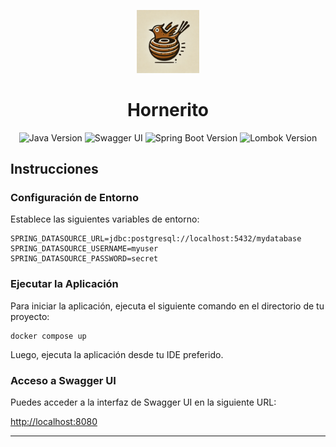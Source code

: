 <p align="center"><img src="logo.png" width="20%" alt="logo"/></p>

<h1 align="center">Hornerito</h1>

<div align="center">
  
![Java Version](https://img.shields.io/badge/Java-21-blue) ![Swagger UI](https://img.shields.io/badge/Swagger_UI-Online-brightgreen) ![Spring Boot Version](https://img.shields.io/badge/Spring_Boot-3.3.3-brightgreen) ![Lombok Version](https://img.shields.io/badge/Lombok-latest-yellow)



</div>

## Instrucciones

### Configuración de Entorno

Establece las siguientes variables de entorno:

```
SPRING_DATASOURCE_URL=jdbc:postgresql://localhost:5432/mydatabase
SPRING_DATASOURCE_USERNAME=myuser
SPRING_DATASOURCE_PASSWORD=secret
```

### Ejecutar la Aplicación

Para iniciar la aplicación, ejecuta el siguiente comando en el directorio de tu proyecto:

```
docker compose up
```

Luego, ejecuta la aplicación desde tu IDE preferido.

### Acceso a Swagger UI

Puedes acceder a la interfaz de Swagger UI en la siguiente URL:

[http://localhost:8080](http://localhost:8080)

---
